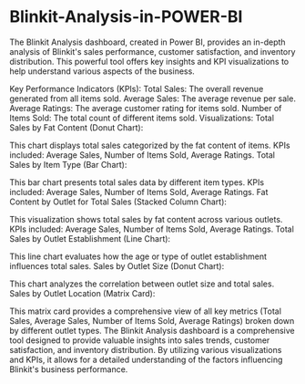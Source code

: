 # Blinkit-Analysis-in-POWER-BI
The Blinkit Analysis dashboard, created in Power BI, provides an in-depth analysis of Blinkit's sales performance, customer satisfaction, and inventory distribution. This powerful tool offers key insights and KPI visualizations to help understand various aspects of the business.

Key Performance Indicators (KPIs):
Total Sales: The overall revenue generated from all items sold.
Average Sales: The average revenue per sale.
Average Ratings: The average customer rating for items sold.
Number of Items Sold: The total count of different items sold.
Visualizations:
Total Sales by Fat Content (Donut Chart):

This chart displays total sales categorized by the fat content of items.
KPIs included: Average Sales, Number of Items Sold, Average Ratings.
Total Sales by Item Type (Bar Chart):

This bar chart presents total sales data by different item types.
KPIs included: Average Sales, Number of Items Sold, Average Ratings.
Fat Content by Outlet for Total Sales (Stacked Column Chart):

This visualization shows total sales by fat content across various outlets.
KPIs included: Average Sales, Number of Items Sold, Average Ratings.
Total Sales by Outlet Establishment (Line Chart):

This line chart evaluates how the age or type of outlet establishment influences total sales.
Sales by Outlet Size (Donut Chart):

This chart analyzes the correlation between outlet size and total sales.
Sales by Outlet Location (Matrix Card):

This matrix card provides a comprehensive view of all key metrics (Total Sales, Average Sales, Number of Items Sold, Average Ratings) broken down by different outlet types.
The Blinkit Analysis dashboard is a comprehensive tool designed to provide valuable insights into sales trends, customer satisfaction, and inventory distribution. By utilizing various visualizations and KPIs, it allows for a detailed understanding of the factors influencing Blinkit's business performance.
